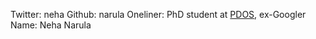 Twitter: neha
Github: narula
Oneliner: PhD student at <a target='_blank' href='http://pdos.csail.mit.edu/'>PDOS</a>, ex-Googler
Name: Neha Narula